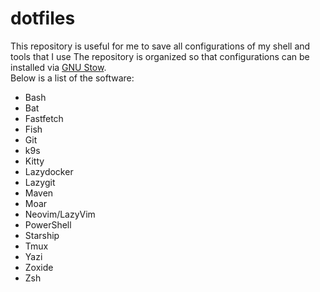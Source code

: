 # dotfiles

This repository is useful for me to save all configurations of my shell and tools that I use 
The repository is organized so that configurations can be installed via [GNU Stow](https://www.gnu.org/software/stow/).  
Below is a list of the software:  

- Bash
- Bat
- Fastfetch
- Fish
- Git
- k9s
- Kitty
- Lazydocker
- Lazygit
- Maven
- Moar
- Neovim/LazyVim
- PowerShell
- Starship
- Tmux
- Yazi
- Zoxide
- Zsh
